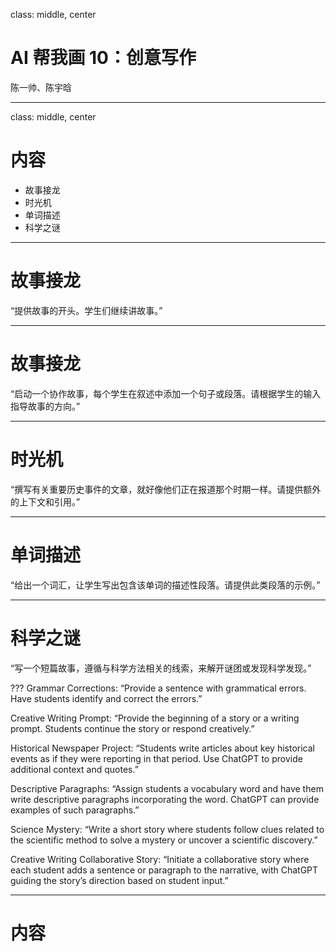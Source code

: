 class: middle, center
# AI 帮我画 10：创意写作

陈一帅、陈宇晗

<!-- [yschen@bjtu.edu.cn](mailto:yschen@bjtu.edu.cn)

北京交通大学电子信息工程学院

.footnote[网络智能实验室] -->

---
class: middle, center
# 内容

- 故事接龙
- 时光机
- 单词描述
- 科学之谜

---
# 故事接龙

“提供故事的开头。学生们继续讲故事。”

---
# 故事接龙

“启动一个协作故事，每个学生在叙述中添加一个句子或段落。请根据学生的输入指导故事的方向。”

---
# 时光机

“撰写有关重要历史事件的文章，就好像他们正在报道那个时期一样。请提供额外的上下文和引用。”

---
# 单词描述

“给出一个词汇，让学生写出包含该单词的描述性段落。请提供此类段落的示例。”

---
# 科学之谜

“写一个短篇故事，遵循与科学方法相关的线索，来解开谜团或发现科学发现。”

???
Grammar Corrections: “Provide a sentence with grammatical errors. Have students identify and correct the errors.”

Creative Writing Prompt: “Provide the beginning of a story or a writing prompt. Students continue the story or respond creatively.”

Historical Newspaper Project: “Students write articles about key historical events as if they were reporting in that period. Use ChatGPT to provide additional context and quotes.”

Descriptive Paragraphs: “Assign students a vocabulary word and have them write descriptive paragraphs incorporating the word. ChatGPT can provide examples of such paragraphs.”

Science Mystery: “Write a short story where students follow clues related to the scientific method to solve a mystery or uncover a scientific discovery.”

Creative Writing Collaborative Story: “Initiate a collaborative story where each student adds a sentence or paragraph to the narrative, with ChatGPT guiding the story’s direction based on student input.”

---
# 内容

